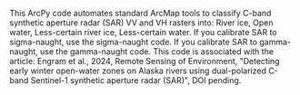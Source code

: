 This ArcPy code automates standard ArcMap tools to classify C-band synthetic aperture radar (SAR) VV and VH rasters into: River ice, Open water, Less-certain river ice, Less-certain water. 
If you calibrate SAR to sigma-naught, use the sigma-naught code. 
If you calibrate SAR to gamma-naught, use the gamma-naught code.
This code is associated with the article: Engram et al., 2024, Remote Sensing of Environment, "Detecting early winter open-water zones on Alaska rivers using dual-polarized C-band Sentinel-1 synthetic aperture radar (SAR)", DOI pending.
